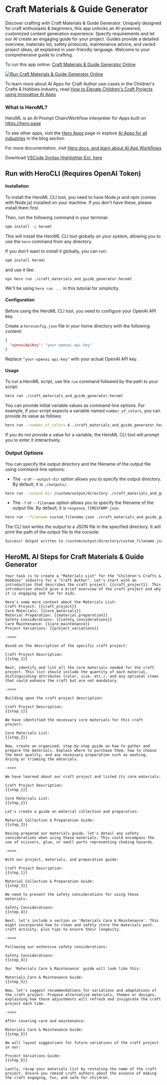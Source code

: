 # Craft Materials & Guide Generator

Discover crafting with Craft Materials & Guide Generator. Uniquely designed for craft enthusiasts & beginners, this app unlocks an AI-powered, customized content generation experience. Specify requirements and let our AI create an engaging guide for your project. Guides provide a detailed overview, materials list, safety protocols, maintenance advice, and varied project ideas, all explained in user-friendly language. Welcome to your comprehensive guide to crafting.

To run this app online: [Craft Materials & Guide Generator Online](https://hero.page/app/craft-materials-and-guide-generator-comprehensive-beginner-friendly-craft-guide/8s3fhFWG87uRjximdg3l)

[![Run Craft Materials & Guide Generator Online](/assets/run.svg)](https://hero.page/app/craft-materials-and-guide-generator-comprehensive-beginner-friendly-craft-guide/8s3fhFWG87uRjximdg3l)

To learn more about AI Apps for Craft Author use-cases in the Children's Crafts & Hobbies industry, read [How to Elevate Children's Craft Projects using Innovative AI Apps](https://hero.page/blog/ai/children's-crafts-and-hobbies/how-to-elevate-children's-craft-projects-using-innovative-ai-apps/170780)

### What is HeroML?
HeroML is an AI Prompt Chain/Workflow interpreter for Apps built on https://hero.page 

To see other apps, visit the [Hero Apps](https://hero.page/apps) page or explore [AI Apps for all industries](https://hero.page/blog) in the blog section

For more documentation, visit [Hero docs, and learn about AI App Workflows](https://hero.page/tutorials/introduction-to-heroml)

Download [VSCode Syntax Highlighter Ext. here](https://marketplace.visualstudio.com/items?itemName=hero-page.heroml)

## Run with HeroCLI (Requires OpenAI Token)

#### Installation

To install the HeroML CLI tool, you need to have Node.js and npm (comes with Node.js) installed on your machine. If you don't have these, please install them first. 

Then, run the following command in your terminal:

```bash
npm install -g heroml
```

This will install the HeroML CLI tool globally on your system, allowing you to use the `hero` command from any directory.

If you don't want to install it globally, you can run:

```bash
npm install heroml
```

and use it like:

```bash
npx hero run ./craft_materials_and_guide_generator.heroml
```

We'll be using `hero run ...` in this tutorial for simplicity.

#### Configuration

Before using the HeroML CLI tool, you need to configure your OpenAI API key. 

Create a `heroconfig.json` file in your home directory with the following content:

```json
{
  "openaiApiKey": "your-openai-api-key"
}
```

Replace `"your-openai-api-key"` with your actual OpenAI API key.

#### Usage

To run a HeroML script, use the `run` command followed by the path to your script:

```bash
hero run ./craft_materials_and_guide_generator.heroml
```

You can provide initial variable values as command-line options. For example, if your script expects a variable named `number_of_colors`, you can provide its value as follows:

```bash
hero run --number_of_colors 4 ./craft_materials_and_guide_generator.heroml
```

If you do not provide a value for a variable, the HeroML CLI tool will prompt you to enter it interactively.

### Output Options

You can specify the output directory and the filename of the output file using command-line options:

- The `-o` or `--output-dir` option allows you to specify the output directory. By default, it is `./outputs/`.

```bash
hero run --output-dir /custom/output/directory ./craft_materials_and_guide_generator.heroml
```

- The `-f` or `--filename` option allows you to specify the filename of the output file. By default, it is `response_TIMESTAMP.json`.

```bash
hero run --filename custom_filename.json ./craft_materials_and_guide_generator.heroml
```

The CLI tool writes the output to a JSON file in the specified directory. It will print the path of the output file to the console:

```bash
Success! Output written to /custom/output/directory/custom_filename.json
```


## HeroML AI Steps for Craft Materials & Guide Generator
```
Your task is to create a "Materials List" for the "Children's Crafts & Hobbies" industry for a "Craft Author". Let's start with an introduction that describes the craft project: {{craft_project}}. This introduction should give a brief overview of the craft project and why it is engaging and fun for kids.

Here's some more context about the Materials List:
Craft Project: {{craft_project}}
Core Materials: {{core_materials}}
Material Preparation: {{material_preparation}}
Safety Considerations: {{safety_considerations}}
Care Maintenance: {{care_maintenance}}
Project Variations: {{project_variations}}

->>>>

Based on the description of the specific craft project:

Craft Project Description:
{{step_1}}

Next, identify and list all the core materials needed for the craft project. This list should include the quantity of each material, distinguishing attributes (color, size, etc.), and any optional items that could enhance the craft but are not mandatory.

->>>>

Building upon the craft project description:

Craft Project Description:
{{step_1}}

We have identified the necessary core materials for this craft project:

Core Materials List:
{{step_2}}

Now, create an organized, step-by-step guide on how to gather and prepare the materials. Explain where to purchase them, how to choose the best quality, and any necessary preparation such as washing, drying or trimming the materials.

->>>>

We have learned about our craft project and listed its core materials:

Craft Project Description:
{{step_1}}

Core Materials List:
{{step_2}}

Let's create a guide on material collection and preparation:

Material Collection & Preparation Guide:
{{step_3}}

Having prepared our materials guide, let's detail any safety considerations when using these materials. This could encompass the use of scissors, glue, or small parts representing choking hazards.

->>>>

With our project, materials, and preparation guide:

Craft Project Description:
{{step_1}}

Material Collection & Preparation Guide:
{{step_3}}

We need to present the safety considerations for using these materials:

Safety Considerations:
{{step_4}}

Next, let's include a section on 'Materials Care & Maintenance'. This might incorporate how to clean and safely store the materials post-craft activity, plus tips to ensure their longevity.

->>>>

Following our extensive safety considerations:

Safety Considerations:
{{step_4}}

Our 'Materials Care & Maintenance' guide will look like this:

Materials Care & Maintenance Guide:
{{step_5}}

Now, let's suggest recommendations for variations and adaptations of the craft project. Propose alternative materials, themes or designs, explaining how these adjustments will refresh and invigorate the craft project each time.

->>>>

After covering care and maintenance:

Materials Care & Maintenance Guide:
{{step_5}}

We will layout suggestions for future variations of the craft project in our:

Project Variations Guide:
{{step_6}}

Lastly, recap your materials list by restating the name of the craft project. Ensure you remind craft authors about the essence of making the craft engaging, fun, and safe for children.


```

